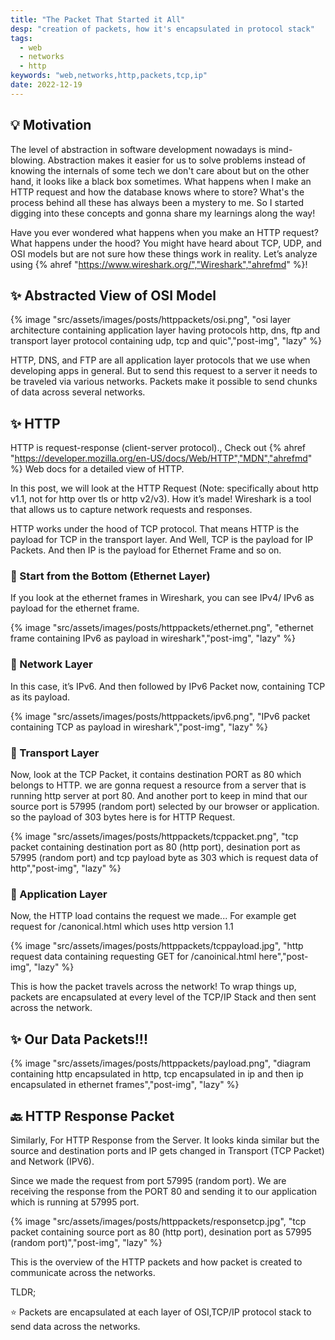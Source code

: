 ```yaml
---
title: "The Packet That Started it All"
desp: "creation of packets, how it's encapsulated in protocol stack"
tags:
  - web
  - networks
  - http
keywords: "web,networks,http,packets,tcp,ip"
date: 2022-12-19
---
```


## 💡 Motivation
The level of abstraction in software development nowadays is mind-blowing.
Abstraction makes it easier for us to solve problems instead of knowing the internals of some tech we don't care about but on the other hand,
it looks like a black box sometimes. What happens when I make an HTTP request and how the database knows where to store?
What's the process behind all these has always been a mystery to me.
So I started digging into these concepts and gonna share my learnings along the way!



Have you ever wondered what happens when you make an HTTP request?
What happens under the hood? You might have heard about TCP, UDP, and OSI models but are not sure how these things work in reality.
Let’s analyze using {% ahref "https://www.wireshark.org/","Wireshark","ahrefmd" %}!

## ✨ Abstracted View of OSI Model

{% image "src/assets/images/posts/httppackets/osi.png", "osi layer architecture containing application layer having protocols http, dns, ftp and transport layer protocol containing udp, tcp and quic","post-img", "lazy" %}


HTTP, DNS, and FTP are all application layer protocols that we use when developing apps in general. But to send this request to a server it needs to be traveled via various networks. Packets make it possible to send chunks of data across several networks.

## ✨ HTTP

HTTP is request-response (client-server protocol)., Check out {% ahref "https://developer.mozilla.org/en-US/docs/Web/HTTP","MDN","ahrefmd" %} Web docs for a detailed view of HTTP.

In this post, we will look at the HTTP Request (Note: specifically about http v1.1,  not for http over tls or http v2/v3). How it’s made! Wireshark is a tool that allows us to capture network requests and responses.

HTTP works under the hood of TCP protocol. That means HTTP is the payload for TCP in the
transport layer. And Well, TCP is the payload for IP Packets. And then IP is the payload for Ethernet Frame and so on.

### 🚀 Start from the Bottom (Ethernet Layer)
If you look at the ethernet frames in Wireshark, you can see IPv4/ IPv6 as payload for the ethernet frame.

{% image "src/assets/images/posts/httppackets/ethernet.png", "ethernet frame containing IPv6 as payload in wireshark","post-img", "lazy" %}



### 🚀 Network Layer
In this case, it’s IPv6. And then followed by IPv6 Packet now, containing TCP as its payload.

{% image "src/assets/images/posts/httppackets/ipv6.png", "IPv6 packet containing TCP as payload in wireshark","post-img", "lazy" %}


### 🚀 Transport Layer
Now, look at the TCP Packet, it contains destination PORT as 80 which belongs to HTTP.  we are gonna request a resource from a server that is running http server at port 80. And another port to keep in mind that our source port is 57995 (random port) selected by our browser or application. so the payload of 303 bytes here is for HTTP Request.

{% image "src/assets/images/posts/httppackets/tcppacket.png", "tcp packet containing destination port as 80 (http port), desination port as 57995 (random port) and tcp payload byte as 303 which is request data of http","post-img", "lazy" %}


### 🚀 Application Layer
Now, the HTTP load contains the request we made... For example get request for /canonical.html which uses http version 1.1

{% image "src/assets/images/posts/httppackets/tcppayload.jpg", "http request data containing requesting GET for /canoinical.html here","post-img", "lazy" %}

This is how the packet travels across the network! To wrap things up, packets are encapsulated at every level of the TCP/IP Stack and then sent across the network.


## ✨ Our Data Packets!!!
{% image "src/assets/images/posts/httppackets/payload.png", "diagram containing http encapsulated in http, tcp encapsulated in ip and then ip encapsulated in ethernet frames","post-img", "lazy" %}



## 🔙 HTTP Response Packet
Similarly, For HTTP Response from the Server. It looks kinda similar but the source and destination ports and IP gets changed in Transport (TCP Packet) and Network (IPV6).


Since we made the request from port 57995 (random port). We are receiving the response from the PORT 80 and sending it to our application which is running at 57995 port.


{% image "src/assets/images/posts/httppackets/responsetcp.jpg", "tcp packet containing source port as 80 (http port), desination port as 57995 (random port)","post-img", "lazy" %}

This is the overview of the HTTP packets and how packet is created to communicate across the networks.





TLDR;

 ⭐ Packets are encapsulated at each layer of OSI,TCP/IP protocol stack to send data across the networks.